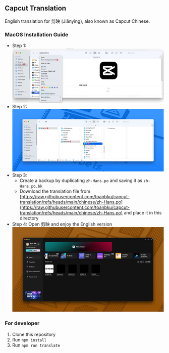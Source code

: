## Capcut Translation

English translation for 剪映 (Jiǎnyìng), also known as Capcut Chinese.

### MacOS Installation Guide

- Step 1: ![](./.github/macos-step-1.png)
- Step 2: ![](./.github/macos-step-2.png)
- Step 3:
  - Create a backup by duplicating `zh-Hans.po` and saving it as `zh-Hans.po.bk`
  - Download the translation file from [https://raw.githubusercontent.com/toanbku/capcut-translation/refs/heads/main/chinese/zh-Hans.po](https://raw.githubusercontent.com/toanbku/capcut-translation/refs/heads/main/chinese/zh-Hans.po) and place it in this directory
- Step 4: Open 剪映 and enjoy the English version
  ![](./.github/capcut-translation.png)

### For developer

1. Clone this repository
2. Run `npm install`
3. Run `npm run translate`
